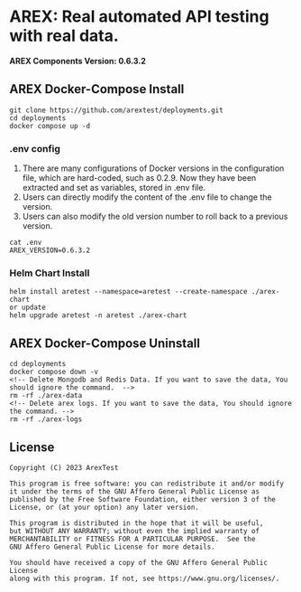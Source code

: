 # AREX: Real automated API testing with real data.
**AREX Components Version: 0.6.3.2**

## AREX Docker-Compose Install

```
git clone https://github.com/arextest/deployments.git
cd deployments
docker compose up -d
```

### .env config   
1. There are many configurations of Docker versions in the configuration file, which are hard-coded, such as 0.2.9. Now they have been extracted and set as variables, stored in .env file.
2. Users can directly modify the content of the .env file to change the version.
3. Users can also modify the old version number to roll back to a previous version.
```
cat .env
AREX_VERSION=0.6.3.2
```
### Helm Chart Install
```
helm install aretest --namespace=aretest --create-namespace ./arex-chart 
or update
helm upgrade aretest -n aretest ./arex-chart  
```

## AREX Docker-Compose Uninstall

```
cd deployments
docker compose down -v
<!-- Delete Mongodb and Redis Data. If you want to save the data, You should ignore the command.  -->
rm -rf ./arex-data
<!-- Delete arex logs. If you want to save the data, You should ignore the command. -->
rm -rf ./arex-logs
```


## License

    Copyright (C) 2023 ArexTest

    This program is free software: you can redistribute it and/or modify
    it under the terms of the GNU Affero General Public License as
    published by the Free Software Foundation, either version 3 of the
    License, or (at your option) any later version.

    This program is distributed in the hope that it will be useful,
    but WITHOUT ANY WARRANTY; without even the implied warranty of
    MERCHANTABILITY or FITNESS FOR A PARTICULAR PURPOSE.  See the
    GNU Affero General Public License for more details.

    You should have received a copy of the GNU Affero General Public License
    along with this program. If not, see https://www.gnu.org/licenses/.
